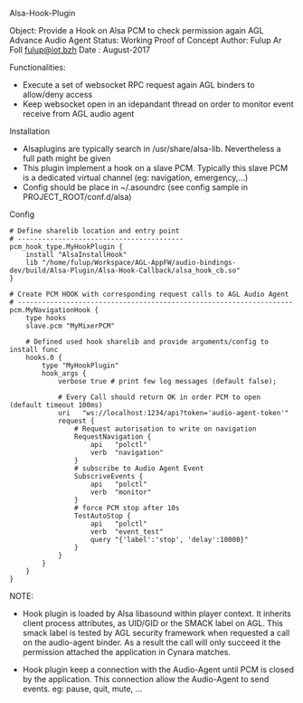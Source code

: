 Alsa-Hook-Plugin

Object: Provide a Hook on Alsa PCM to check permission again AGL Advance Audio Agent
Status: Working Proof of Concept
Author: Fulup Ar Foll fulup@iot.bzh
Date  : August-2017

Functionalities:
 - Execute a set of websocket RPC request again AGL binders to allow/deny access
 - Keep websocket open in an idepandant thread on order to monitor event receive from AGL audio agent 

Installation
 - Alsaplugins are typically search in /usr/share/alsa-lib. Nevertheless a full path might be given
 - This plugin implement a hook on a slave PCM. Typically this slave PCM is a dedicated virtual channel (eg: navigation, emergency,...)
 - Config should be place in ~/.asoundrc (see config sample in PROJECT_ROOT/conf.d/alsa)

Config
```
# Define sharelib location and entry point
# -----------------------------------------
pcm_hook_type.MyHookPlugin {
    install "AlsaInstallHook" 
    lib "/home/fulup/Workspace/AGL-AppFW/audio-bindings-dev/build/Alsa-Plugin/Alsa-Hook-Callback/alsa_hook_cb.so"
}

# Create PCM HOOK with corresponding request calls to AGL Audio Agent
# --------------------------------------------------------------------
pcm.MyNavigationHook {
    type hooks
    slave.pcm "MyMixerPCM"

    # Defined used hook sharelib and provide arguments/config to install func
    hooks.0 {
        type "MyHookPlugin"
        hook_args {
            verbose true # print few log messages (default false);

            # Every Call should return OK in order PCM to open (default timeout 100ms)
            uri   "ws://localhost:1234/api?token='audio-agent-token'"
            request {
                # Request autorisation to write on navigation 
                RequestNavigation {
                    api   "polctl"
                    verb  "navigation"
                } 
                # subscribe to Audio Agent Event
                SubscriveEvents {
                    api   "polctl"
                    verb  "monitor"
                }
                # force PCM stop after 10s
                TestAutoStop {
                    api   "polctl"
                    verb  "event_test"
                    query "{'label':'stop', 'delay':10000}"
                }
            }
        }
    }
}

```

NOTE: 

* Hook plugin is loaded by Alsa libasound within player context. It inherits client process attributes, as UID/GID or
the SMACK label on AGL. This smack label is tested by AGL security framework when requested a call on the audio-agent binder.
As a result the call will only succeed it the permission attached the application in Cynara matches. 

* Hook plugin keep a connection with the Audio-Agent until PCM is closed by the application. This connection allow the
Audio-Agent to send events. eg: pause, quit, mute, ...